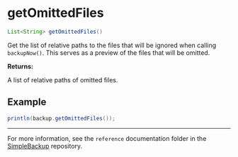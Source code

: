 # getOmittedFiles

```java
List<String> getOmittedFiles()
```
Get the list of relative paths to the files that will be ignored when calling `backupNow()`. This serves as a preview of the files that will be omitted.

**Returns:**

A list of relative paths of omitted files.

## Example

```java
println(backup.getOmittedFiles());
```

---

For more information, see the `reference` documentation folder in the [SimpleBackup](https://github.com/domizai/SimpleBackup) repository.

<br>
